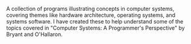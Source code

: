 A collection of programs illustrating concepts in computer systems, covering themes like hardware architecture, operating systems, and systems software. I have created these to help understand some of the topics covered in "Computer Systems: A Programmer's Perspective" by Bryant and O'Hallaron.
